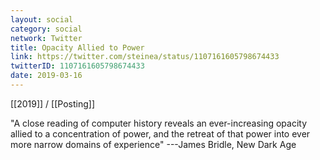 ```yaml
---
layout: social
category: social
network: Twitter
title: Opacity Allied to Power
link: https://twitter.com/steinea/status/1107161605798674433
twitterID: 1107161605798674433
date: 2019-03-16
---
```


[[2019]] / [[Posting]]

"A close reading of computer history reveals an ever-increasing opacity allied to a concentration of power, and the retreat of that power into ever more narrow domains of experience" ---James Bridle, New Dark Age
